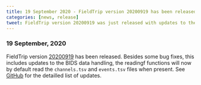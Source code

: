 ```yaml
---
title: 19 September 2020 - FieldTrip version 20200919 has been released
categories: [news, release]
tweet: FieldTrip version 20200919 was just released with updates to the BIDS functions. Check the latest and greatest at http://www.fieldtriptoolbox.org/#19-september-2020
---
```


### 19 September, 2020

FieldTrip version [20200919](http://github.com/fieldtrip/fieldtrip/releases/tag/20200919) has been released. Besides some bug fixes, this includes updates to the BIDS data handling, the readingf functions will now by default read the `channels.tsv` and `events.tsv` files when present. See [GitHub](https://github.com/fieldtrip/fieldtrip/compare/20200914...20200919) for the detailled list of updates.
